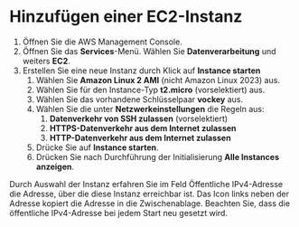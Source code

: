 # Hinzufügen einer EC2-Instanz

1. Öffnen Sie die AWS Management Console.
1. Öffnen Sie das **Services**-Menü. Wählen Sie **Datenverarbeitung** und weiters **EC2**.
1. Erstellen Sie eine neue Instanz durch Klick auf **Instance starten**
    1. Wählen Sie **Amazon Linux 2 AMI** (nicht Amazon Linux 2023) aus.
    1. Wählen Sie für den Instance-Typ **t2.micro** (vorselektiert) aus.
    1. Wählen Sie das vorhandene Schlüsselpaar **vockey** aus.
    1. Wählen Sie die unter **Netzwerkeinstellungen** die Regeln aus:
        1. **Datenverkehr von SSH zulassen** (vorselektiert)
        1. **HTTPS-Datenverkehr aus dem Internet zulassen**
        1. **HTTP-Datenverkehr aus dem Internet zulassen**
    1. Drücke Sie auf **Instance starten**.
    1. Drücken Sie nach Durchführung der Initialisierung **Alle Instances anzeigen**.

Durch Auswahl der Instanz erfahren Sie im Feld Öffentliche IPv4-Adresse die Adresse, über die diese Instanz erreichbar ist. Das Icon links neben der Adresse kopiert die Adresse in die Zwischenablage. Beachten Sie, dass die öffentliche IPv4-Adresse bei jedem Start neu gesetzt wird.